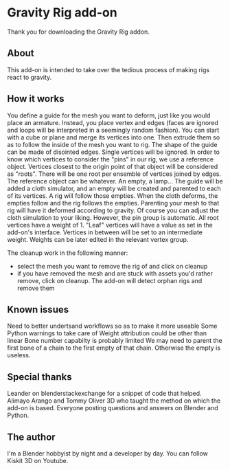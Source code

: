 # Gravity Rig add-on
Thank you for downloading the Gravity Rig addon. 

## About 
This add-on is intended to take over the tedious process of making rigs react to gravity. 

## How it works
You define a guide for the mesh you want to deform, just like you would place an armature. Instead, you place vertex and edges (faces are ignored and loops will be interpreted in a seemingly random fashion). You can start with a cube or plane and merge its vertices into one. Then extrude them so as to follow the inside of the mesh you want to rig.
The shape of the guide can be made of disointed edges. Single vertices will be ignored. 
In order to know which vertices to consider the "pins" in our rig, we use a reference object. Vertices closest to the origin point of that object will be considered as "roots". There will be one root per ensemble of vertices joined by edges. The reference object can be whatever. An empty, a lamp... 
The guide will be added a cloth simulator, and an empty will be created and parented to each of its vertices. A rig will follow those empties.
When the cloth deforms, the empties follow and the rig follows the empties. Parenting your mesh to that rig will have it deformed according to gravity.
Of course you can adjust the cloth simulation to your liking. However, the pin group is automatic. All root vertices have a weight of 1. "Leaf" vertices will have a value as set in the add-on's interface. Vertices in between will be set to an intermediate weight. Weights can be later edited in the relevant vertex group.

The cleanup work in the following manner:
* select the mesh you want to remove the rig of and click on cleanup
* if you have removed the mesh and are stuck with assets you'd rather remove, click on cleanup. The add-on will detect orphan rigs and remove them

## Known issues
Need to better undertsand workflows so as to make it more useable
Some Python warnings to take care of
Weight attribution could be other than linear
Bone number capabilty is probably limited
We may need to parent the first bone of a chain to the first empty of that chain. Otherwise the empty is useless.

## Special thanks
Leander on blenderstackexchange for a snippet of code that helped.
Alimayo Arango and Tommy Oliver 3D who taught the method on which the add-on is based.
Everyone posting questions and answers on Blender and Python.

## The author
I'm a Blender hobbyist by night and a developer by day. 
You can follow Kiskit 3D on Youtube. 